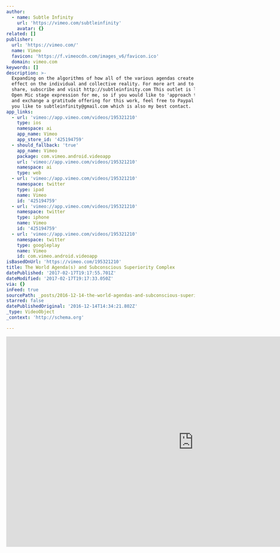 ```yaml
---
author:
  - name: Subtle Infinity
    url: 'https://vimeo.com/subtleinfinity'
    avatar: {}
related: []
publisher:
  url: 'https://vimeo.com/'
  name: Vimeo
  favicon: 'https://f.vimeocdn.com/images_v6/favicon.ico'
  domain: vimeo.com
keywords: []
description: >-
  Expanding on the algorithms of how all of the various agendas create one
  effect on the individual and collective reality. For more art and to support,
  share, subscribe and visit http://subtleinfinity.com This outlet is like an
  Open Mic stage expression for me, so if you would like to 'approach the stage'
  and exchange a gratitude offering for this work, feel free to Paypal whatever
  you like to subtleinfinity@gmail.com which is also my best contact.
app_links:
  - url: 'vimeo://app.vimeo.com/videos/195321210'
    type: ios
    namespace: ai
    app_name: Vimeo
    app_store_id: '425194759'
  - should_fallback: 'true'
    app_name: Vimeo
    package: com.vimeo.android.videoapp
    url: 'vimeo://app.vimeo.com/videos/195321210'
    namespace: ai
    type: web
  - url: 'vimeo://app.vimeo.com/videos/195321210'
    namespace: twitter
    type: ipad
    name: Vimeo
    id: '425194759'
  - url: 'vimeo://app.vimeo.com/videos/195321210'
    namespace: twitter
    type: iphone
    name: Vimeo
    id: '425194759'
  - url: 'vimeo://app.vimeo.com/videos/195321210'
    namespace: twitter
    type: googleplay
    name: Vimeo
    id: com.vimeo.android.videoapp
isBasedOnUrl: 'https://vimeo.com/195321210'
title: The World Agenda(s) and Subconscious Superiority Complex
datePublished: '2017-02-17T19:17:55.701Z'
dateModified: '2017-02-17T19:17:33.050Z'
via: {}
inFeed: true
sourcePath: _posts/2016-12-14-the-world-agendas-and-subconscious-superiority-complex.md
starred: false
datePublishedOriginal: '2016-12-14T14:34:21.802Z'
_type: VideoObject
_context: 'http://schema.org'

---
```

<iframe src="https://cdn.embedly.com/widgets/media.html?src=https%3A%2F%2Fplayer.vimeo.com%2Fvideo%2F195321210&amp;url=https%3A%2F%2Fvimeo.com%2F195321210&amp;image=https%3A%2F%2Fi.vimeocdn.com%2Fvideo%2F607505220_1280.jpg&amp;key=b7d04c9b404c499eba89ee7072e1c4f7&amp;type=text%2Fhtml&amp;schema=vimeo" width="1000" height="563" scrolling="no" frameborder="0" allowfullscreen="" style=""></iframe>
